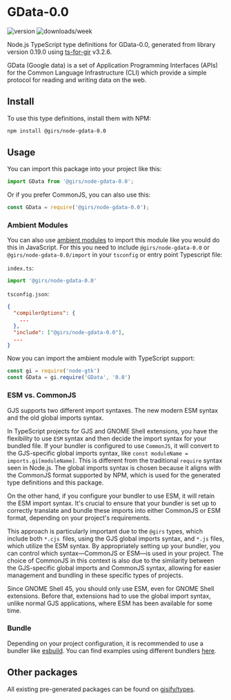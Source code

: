 
# GData-0.0

![version](https://img.shields.io/npm/v/@girs/node-gdata-0.0)
![downloads/week](https://img.shields.io/npm/dw/@girs/node-gdata-0.0)


Node.js TypeScript type definitions for GData-0.0, generated from library version 0.19.0 using [ts-for-gir](https://github.com/gjsify/ts-for-gir) v3.2.6.

GData (Google data) is a set of Application Programming Interfaces (APIs) for the Common Language Infrastructure (CLI) which provide a simple protocol for reading and writing data on the web.

## Install

To use this type definitions, install them with NPM:
```bash
npm install @girs/node-gdata-0.0
```

## Usage

You can import this package into your project like this:
```ts
import GData from '@girs/node-gdata-0.0';
```

Or if you prefer CommonJS, you can also use this:
```ts
const GData = require('@girs/node-gdata-0.0');
```

### Ambient Modules

You can also use [ambient modules](https://github.com/gjsify/ts-for-gir/tree/main/packages/cli#ambient-modules) to import this module like you would do this in JavaScript.
For this you need to include `@girs/node-gdata-0.0` or `@girs/node-gdata-0.0/import` in your `tsconfig` or entry point Typescript file:

`index.ts`:
```ts
import '@girs/node-gdata-0.0'
```

`tsconfig.json`:
```json
{
  "compilerOptions": {
    ...
  },
  "include": ["@girs/node-gdata-0.0"],
  ...
}
```

Now you can import the ambient module with TypeScript support: 

```ts
const gi = require('node-gtk')
const GData = gi.require('GData', '0.0')
```



### ESM vs. CommonJS

GJS supports two different import syntaxes. The new modern ESM syntax and the old global imports syntax.

In TypeScript projects for GJS and GNOME Shell extensions, you have the flexibility to use `ESM` syntax and then decide the import syntax for your bundled file. If your bundler is configured to use `CommonJS`, it will convert to the GJS-specific global imports syntax, like `const moduleName = imports.gi[moduleName]`. This is different from the traditional `require` syntax seen in Node.js. The global imports syntax is chosen because it aligns with the CommonJS format supported by NPM, which is used for the generated type definitions and this package.

On the other hand, if you configure your bundler to use ESM, it will retain the ESM import syntax. It's crucial to ensure that your bundler is set up to correctly translate and bundle these imports into either CommonJS or ESM format, depending on your project's requirements.

This approach is particularly important due to the `@girs` types, which include both `*.cjs `files, using the GJS global imports syntax, and `*.js` files, which utilize the ESM syntax. By appropriately setting up your bundler, you can control which syntax—CommonJS or ESM—is used in your project. The choice of CommonJS in this context is also due to the similarity between the GJS-specific global imports and CommonJS syntax, allowing for easier management and bundling in these specific types of projects.

Since GNOME Shell 45, you should only use ESM, even for GNOME Shell extensions. Before that, extensions had to use the global import syntax, unlike normal GJS applications, where ESM has been available for some time.

### Bundle

Depending on your project configuration, it is recommended to use a bundler like [esbuild](https://esbuild.github.io/). You can find examples using different bundlers [here](https://github.com/gjsify/ts-for-gir/tree/main/examples).

## Other packages

All existing pre-generated packages can be found on [gjsify/types](https://github.com/gjsify/types).

